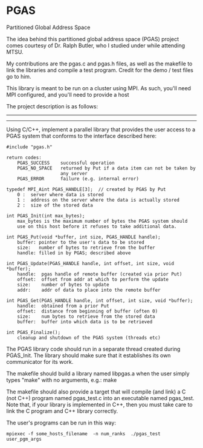 # PGAS
Partitioned Global Address Space

The idea behind this partitioned global address space (PGAS) project comes courtesy of Dr. Ralph Butler, who I studied under while attending MTSU.

My contributions are the pgas.c and pgas.h files, as well as the makefile to link the libraries and compile a test program. Credit for the demo / test files go to him.

This library is meant to be run on a cluster using MPI. As such, you'll need MPI configured, and you'll need to provide a host

The project description is as follows:

------------------------------------------------------------------------------
------------------------------------------------------------------------------

Using C/C++, implement a parallel library that provides the user access
to a PGAS system that conforms to the interface described here:

    #include "pgas.h"

    return codes:
        PGAS_SUCCESS    successful operation
        PGAS_NO_SPACE   returned by Put if a data item can not be taken by
                        any server
        PGAS_ERROR      failure (e.g. internal error)

    typedef MPI_Aint PGAS_HANDLE[3];  // created by PGAS by Put
        0 :  server where data is stored
        1 :  address on the server where the data is actually stored
        2 :  size of the stored data

    int PGAS_Init(int max_bytes);
        max_bytes is the maximum number of bytes the PGAS system should
        use on this host before it refuses to take additional data.

    int PGAS_Put(void *buffer, int size, PGAS_HANDLE handle);
        buffer: pointer to the user's data to be stored
        size:   number of bytes to retrieve from the buffer
        handle: filled in by PGAS; described above

    int PGAS_Update(PGAS_HANDLE handle, int offset, int size, void *buffer);
        handle:  pgas handle of remote buffer (created via prior Put)
        offset:  offset from addr at which to perform the update
        size:    number of bytes to update
        addr:    addr of data to place into the remote buffer

    int PGAS_Get(PGAS_HANDLE handle, int offset, int size, void *buffer);
        handle:  obtained from a prior Put
        offset:  distance from beginning of buffer (often 0)
        size:    num bytes to retrieve from the stored data
        buffer:  buffer into which data is to be retrieved

    int PGAS_Finalize();
        cleanup and shutdown of the PGAS system (threads etc)

The PGAS library code should run in a separate thread created during
PGAS_Init.  The library should make sure that it establishes its own
communicator for its work.

The makefile should build a library named libpgas.a when the user simply
types "make" with no arguments, e.g.:
    make

The makefile should also provide a target that will compile (and link)
a C (not C++) program named pgas_test.c into an executable named pgas_test.
Note that, if your library is implemented in C++, then you must take
care to link the C program and C++ library correctly.

The user's programs can be run in this way:

    mpiexec -f some_hosts_filename  -n num_ranks  ./pgas_test  user_pgm_args

